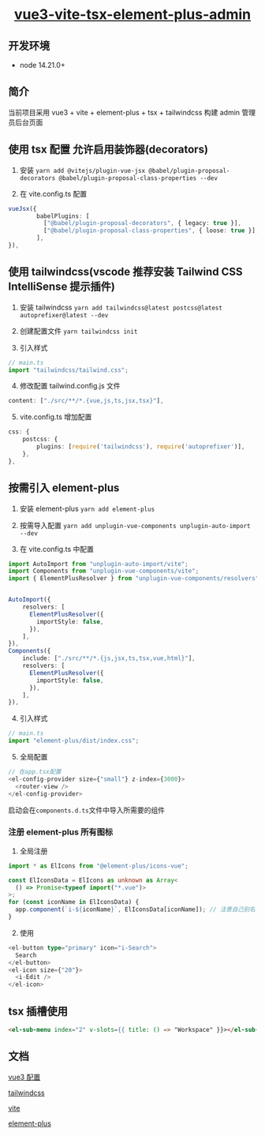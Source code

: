 <p style="text-align: center;">
  <h1 align="center"><a href="javascript:void(0);">vue3-vite-tsx-element-plus-admin</a></h1>
</p>

## 开发环境

- node 14.21.0+

## 简介

当前项目采用 vue3 + vite + element-plus + tsx + tailwindcss 构建 admin 管理员后台页面

## 使用 tsx 配置 允许启用装饰器(decorators)

1. 安装
   `yarn add @vitejs/plugin-vue-jsx @babel/plugin-proposal-decorators @babel/plugin-proposal-class-properties --dev`

2. 在 vite.config.ts 配置

```ts
vueJsx({
        babelPlugins: [
          ["@babel/plugin-proposal-decorators", { legacy: true }],
          ["@babel/plugin-proposal-class-properties", { loose: true }],
        ],
}),
```

## 使用 tailwindcss(vscode 推荐安装 Tailwind CSS IntelliSense 提示插件)

1. 安装 tailwindcss
   `yarn add tailwindcss@latest postcss@latest autoprefixer@latest --dev`

2. 创建配置文件
   `yarn tailwindcss init`

3. 引入样式

```ts
// main.ts
import "tailwindcss/tailwind.css";
```

4. 修改配置 tailwind.config.js 文件

```js
content: ["./src/**/*.{vue,js,ts,jsx,tsx}"],
```

5.  vite.config.ts 增加配置

```ts
css: {
    postcss: {
        plugins: [require('tailwindcss'), require('autoprefixer')],
    },
},
```

## 按需引入 element-plus

1. 安装 element-plus
   `yarn add element-plus`

2. 按需导入配置
   `yarn add unplugin-vue-components unplugin-auto-import --dev`

3. 在 vite.config.ts 中配置

```ts
import AutoImport from "unplugin-auto-import/vite";
import Components from "unplugin-vue-components/vite";
import { ElementPlusResolver } from "unplugin-vue-components/resolvers";


AutoImport({
    resolvers: [
      ElementPlusResolver({
        importStyle: false,
      }),
    ],
}),
Components({
    include: ["./src/**/*.{js,jsx,ts,tsx,vue,html}"],
    resolvers: [
      ElementPlusResolver({
        importStyle: false,
      }),
    ],
}),
```

4. 引入样式

```ts
// main.ts
import "element-plus/dist/index.css";
```

5. 全局配置

```ts
// 在app.tsx配置
<el-config-provider size={"small"} z-index={3000}>
  <router-view />
</el-config-provider>
```

启动会在`components.d.ts`文件中导入所需要的组件

### 注册 element-plus 所有图标

1. 全局注册

```ts
import * as ElIcons from "@element-plus/icons-vue";

const ElIconsData = ElIcons as unknown as Array<
  () => Promise<typeof import("*.vue")>
>;
for (const iconName in ElIconsData) {
  app.component(`i-${iconName}`, ElIconsData[iconName]); // 注意自己别名 i-
}
```

2. 使用

```ts
<el-button type="primary" icon="i-Search">
  Search
</el-button>
<el-icon size={"20"}>
  <i-Edit />
</el-icon>
```

## tsx 插槽使用

```html
<el-sub-menu index="2" v-slots={{ title: () => "Workspace" }}></el-sub-menu>
```

## 文档

[vue3 配置](https://cli.vuejs.org/config/)

[tailwindcss](https://www.tailwindcss.cn/)

[vite](https://cn.vitejs.dev/config/worker-options.html#worker-format)

[element-plus](https://element-plus.gitee.io/zh-CN/)

